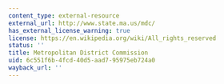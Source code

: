 ```yaml
---
content_type: external-resource
external_url: http://www.state.ma.us/mdc/
has_external_license_warning: true
license: https://en.wikipedia.org/wiki/All_rights_reserved
status: ''
title: Metropolitan District Commission
uid: 6c551f6b-4fcd-40d5-aad7-95975eb724a0
wayback_url: ''
---
```

